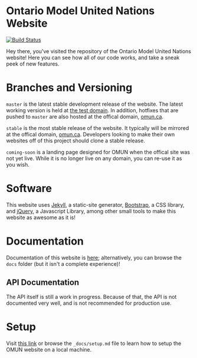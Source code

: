 # Ontario Model United Nations Website

[![Build Status](https://travis-ci.org/malsf21/omun.ca.svg?branch=master)](https://travis-ci.org/malsf21/omun.ca)

Hey there, you've visited the repository of the Ontario Model United Nations website! Here you can see how all of our code works, and take a sneak peek of new features.

# Branches and Versioning

`master` is the latest stable development release of the website. The latest working version is held at [the test domain](http://test.omun.ca). In addition, hotfixes that are pushed to `master` are also hosted at the offical domain, [omun.ca](http://omun.ca/).

`stable` is the most stable release of the website. It typically will be mirrored at the offical domain, [omun.ca](http://omun.ca/). Developers looking to make their own websites off of this project should clone a stable release.

`coming-soon` is a landing page designed for OMUN when the offical site was not yet live. While it is no longer live on any domain, you can re-use it as you wish.

# Software

This website uses [Jekyll](https://jekyllrb.com), a static-site generator, [Bootstrap](https://getbootstrap.com), a CSS library, and [jQuery](http://jquery.com), a Javascript Library, among other small tools to make this website as awesome as it is!

# Documentation

Documentation of this website is [here](http://omun.ca/docs/); alternatively, you can browse the `docs` folder (but it isn't a complete experience)!

## API Documentation

The API itself is still a work in progress. Because of that, the API is not documented very well, and is not recommended for production use.

# Setup

Visit [this link](http://omun.ca/docs/setup.html) or browse the `_docs/setup.md` file to learn how to setup the OMUN website on a local machine.
